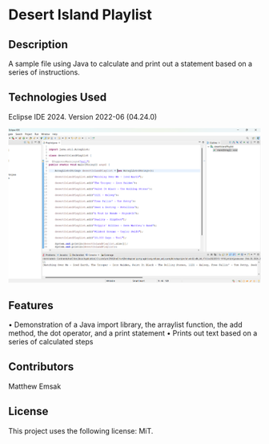 # <strong> Desert Island Playlist </strong> #

## <strong> Description </strong> ##
A sample file using Java to calculate and print out a statement based on a series of instructions.

## <strong> Technologies Used </strong> ##
Eclipse IDE 2024. Version 2022-06 (04.24.0)

![]()<img width="723" alt="image" src="https://github.com/matthew813709/Gitimages/blob/db26e9532c099a11844db55b8ff732057a49b888/Screenshot%202024-02-20%20144251.png">

## <strong> Features </strong> ##
• Demonstration of a Java import library, the arraylist function, the add method, the dot operator, and a print statement
• Prints out text based on a series of calculated steps



## <strong> Contributors </strong> ##
Matthew Emsak

## <strong> License </strong> ##
This project uses the following license: MiT.
